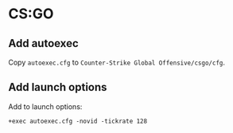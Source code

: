 # CS:GO

## Add autoexec

Copy `autoexec.cfg` to `Counter-Strike Global Offensive/csgo/cfg`.

## Add launch options

Add to launch options:

```text
+exec autoexec.cfg -novid -tickrate 128
```
